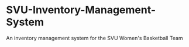 # SVU-Inventory-Management-System
An inventory management system for the SVU Women's Basketball Team
